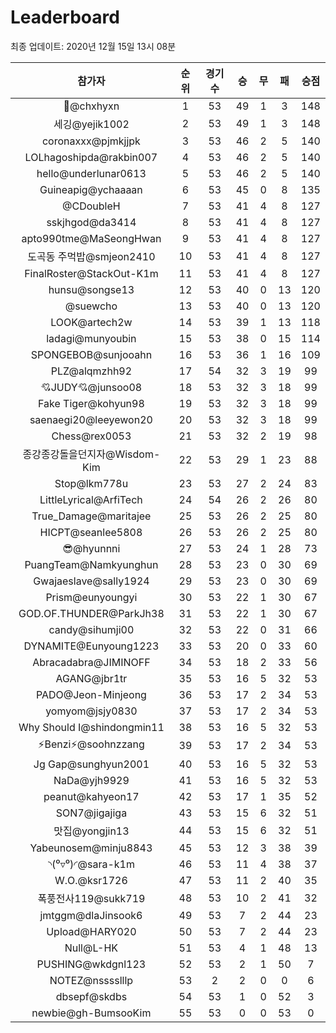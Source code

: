 # Leaderboard
최종 업데이트: 2020년 12월 15일 13시 08분




| 참가자 | 순위 | 경기수 | 승 | 무 | 패 | 승점 |
|:---:|:---:|:---:|:---:|:---:|:---:|:---:|
| 👑@chxhyxn | 1 | 53 | 49 | 1 | 3 | 148 |
| 세깅@yejik1002 | 2 | 53 | 49 | 1 | 3 | 148 |
| coronaxxx@pjmkjjpk | 3 | 53 | 46 | 2 | 5 | 140 |
| LOLhagoshipda@rakbin007 | 4 | 53 | 46 | 2 | 5 | 140 |
| hello@underlunar0613 | 5 | 53 | 46 | 2 | 5 | 140 |
| Guineapig@ychaaaan | 6 | 53 | 45 | 0 | 8 | 135 |
| @CDoubleH | 7 | 53 | 41 | 4 | 8 | 127 |
| sskjhgod@da3414 | 8 | 53 | 41 | 4 | 8 | 127 |
| apto990tme@MaSeongHwan | 9 | 53 | 41 | 4 | 8 | 127 |
| 도곡동 주먹밥@smjeon2410 | 10 | 53 | 41 | 4 | 8 | 127 |
| FinalRoster@StackOut-K1m | 11 | 53 | 41 | 4 | 8 | 127 |
| hunsu@songse13 | 12 | 53 | 40 | 0 | 13 | 120 |
| @suewcho | 13 | 53 | 40 | 0 | 13 | 120 |
| LOOK@artech2w | 14 | 53 | 39 | 1 | 13 | 118 |
| ladagi@munyoubin | 15 | 53 | 38 | 0 | 15 | 114 |
| SPONGEBOB@sunjooahn | 16 | 53 | 36 | 1 | 16 | 109 |
| PLZ@alqmzhh92 | 17 | 54 | 32 | 3 | 19 | 99 |
| 💘JUDY💘@junsoo08 | 18 | 53 | 32 | 3 | 18 | 99 |
| Fake Tiger@kohyun98 | 19 | 53 | 32 | 3 | 18 | 99 |
| saenaegi20@leeyewon20 | 20 | 53 | 32 | 3 | 18 | 99 |
| Chess@rex0053 | 21 | 53 | 32 | 2 | 19 | 98 |
| 종강종강돌을던지자@Wisdom-Kim | 22 | 53 | 29 | 1 | 23 | 88 |
| Stop@lkm778u | 23 | 53 | 27 | 2 | 24 | 83 |
| LittleLyrical@ArfiTech | 24 | 54 | 26 | 2 | 26 | 80 |
| True_Damage@maritajee | 25 | 53 | 26 | 2 | 25 | 80 |
| HICPT@seanlee5808 | 26 | 53 | 26 | 2 | 25 | 80 |
| 😎@hyunnni | 27 | 53 | 24 | 1 | 28 | 73 |
| PuangTeam@Namkyunghun | 28 | 53 | 23 | 0 | 30 | 69 |
| Gwajaeslave@sally1924 | 29 | 53 | 23 | 0 | 30 | 69 |
| Prism@eunyoungyi | 30 | 53 | 22 | 1 | 30 | 67 |
| GOD.OF.THUNDER@ParkJh38 | 31 | 53 | 22 | 1 | 30 | 67 |
| candy@sihumji00 | 32 | 53 | 22 | 0 | 31 | 66 |
| DYNAMITE@Eunyoung1223 | 33 | 53 | 20 | 0 | 33 | 60 |
| Abracadabra@JIMINOFF | 34 | 53 | 18 | 2 | 33 | 56 |
| AGANG@jbr1tr | 35 | 53 | 16 | 5 | 32 | 53 |
| PADO@Jeon-Minjeong | 36 | 53 | 17 | 2 | 34 | 53 |
| yomyom@jsjy0830 | 37 | 53 | 17 | 2 | 34 | 53 |
| Why Should I@shindongmin11 | 38 | 53 | 16 | 5 | 32 | 53 |
| ⚡Benzi⚡@soohnzzang | 39 | 53 | 17 | 2 | 34 | 53 |
| Jg Gap@sunghyun2001 | 40 | 53 | 16 | 5 | 32 | 53 |
| NaDa@yjh9929 | 41 | 53 | 16 | 5 | 32 | 53 |
| peanut@kahyeon17 | 42 | 53 | 17 | 1 | 35 | 52 |
| SON7@jigajiga | 43 | 53 | 15 | 6 | 32 | 51 |
| 맛집@yongjin13 | 44 | 53 | 15 | 6 | 32 | 51 |
| Yabeunosem@minju8843 | 45 | 53 | 12 | 3 | 38 | 39 |
| ◝(⁰▿⁰)◜@sara-k1m | 46 | 53 | 11 | 4 | 38 | 37 |
| W.O.@ksr1726 | 47 | 53 | 11 | 2 | 40 | 35 |
| 폭풍전사119@sukk719 | 48 | 53 | 10 | 2 | 41 | 32 |
| jmtggm@dlaJinsook6 | 49 | 53 | 7 | 2 | 44 | 23 |
| Upload@HARY020 | 50 | 53 | 7 | 2 | 44 | 23 |
| Null@L-HK | 51 | 53 | 4 | 1 | 48 | 13 |
| PUSHING@wkdgnl123 | 52 | 53 | 2 | 1 | 50 | 7 |
| NOTEZ@nsssslllp | 53 | 2 | 2 | 0 | 0 | 6 |
| dbsepf@skdbs | 54 | 53 | 1 | 0 | 52 | 3 |
| newbie@gh-BumsooKim | 55 | 53 | 0 | 0 | 53 | 0 |